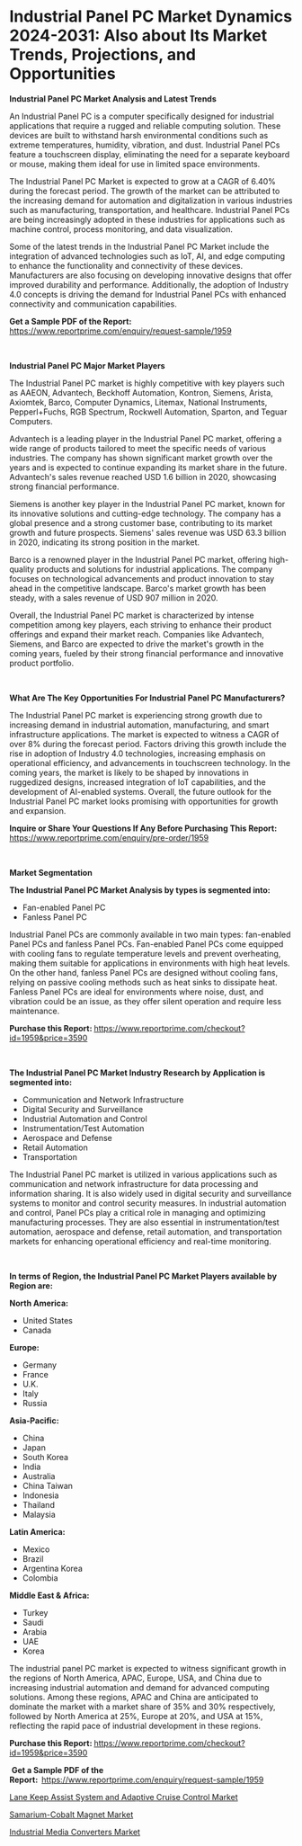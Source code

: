 <p><h1>Industrial Panel PC Market Dynamics 2024-2031: Also about Its Market Trends, Projections, and Opportunities</h1></p><p><strong>Industrial Panel PC Market Analysis and Latest Trends</strong></p>
<p><p>An Industrial Panel PC is a computer specifically designed for industrial applications that require a rugged and reliable computing solution. These devices are built to withstand harsh environmental conditions such as extreme temperatures, humidity, vibration, and dust. Industrial Panel PCs feature a touchscreen display, eliminating the need for a separate keyboard or mouse, making them ideal for use in limited space environments.</p><p>The Industrial Panel PC Market is expected to grow at a CAGR of 6.40% during the forecast period. The growth of the market can be attributed to the increasing demand for automation and digitalization in various industries such as manufacturing, transportation, and healthcare. Industrial Panel PCs are being increasingly adopted in these industries for applications such as machine control, process monitoring, and data visualization.</p><p>Some of the latest trends in the Industrial Panel PC Market include the integration of advanced technologies such as IoT, AI, and edge computing to enhance the functionality and connectivity of these devices. Manufacturers are also focusing on developing innovative designs that offer improved durability and performance. Additionally, the adoption of Industry 4.0 concepts is driving the demand for Industrial Panel PCs with enhanced connectivity and communication capabilities.</p></p>
<p><strong>Get a Sample PDF of the Report:&nbsp;</strong> <a href="https://www.reportprime.com/enquiry/request-sample/1959">https://www.reportprime.com/enquiry/request-sample/1959</a></p>
<p>&nbsp;</p>
<p><strong>Industrial Panel PC Major Market Players</strong></p>
<p><p>The Industrial Panel PC market is highly competitive with key players such as AAEON, Advantech, Beckhoff Automation, Kontron, Siemens, Arista, Axiomtek, Barco, Computer Dynamics, Litemax, National Instruments, Pepperl+Fuchs, RGB Spectrum, Rockwell Automation, Sparton, and Teguar Computers. </p><p>Advantech is a leading player in the Industrial Panel PC market, offering a wide range of products tailored to meet the specific needs of various industries. The company has shown significant market growth over the years and is expected to continue expanding its market share in the future. Advantech's sales revenue reached USD 1.6 billion in 2020, showcasing strong financial performance.</p><p>Siemens is another key player in the Industrial Panel PC market, known for its innovative solutions and cutting-edge technology. The company has a global presence and a strong customer base, contributing to its market growth and future prospects. Siemens' sales revenue was USD 63.3 billion in 2020, indicating its strong position in the market.</p><p>Barco is a renowned player in the Industrial Panel PC market, offering high-quality products and solutions for industrial applications. The company focuses on technological advancements and product innovation to stay ahead in the competitive landscape. Barco's market growth has been steady, with a sales revenue of USD 907 million in 2020.</p><p>Overall, the Industrial Panel PC market is characterized by intense competition among key players, each striving to enhance their product offerings and expand their market reach. Companies like Advantech, Siemens, and Barco are expected to drive the market's growth in the coming years, fueled by their strong financial performance and innovative product portfolio.</p></p>
<p>&nbsp;</p>
<p><strong>What Are The Key Opportunities For Industrial Panel PC Manufacturers?</strong></p>
<p><p>The Industrial Panel PC market is experiencing strong growth due to increasing demand in industrial automation, manufacturing, and smart infrastructure applications. The market is expected to witness a CAGR of over 8% during the forecast period. Factors driving this growth include the rise in adoption of Industry 4.0 technologies, increasing emphasis on operational efficiency, and advancements in touchscreen technology. In the coming years, the market is likely to be shaped by innovations in ruggedized designs, increased integration of IoT capabilities, and the development of AI-enabled systems. Overall, the future outlook for the Industrial Panel PC market looks promising with opportunities for growth and expansion.</p></p>
<p><strong>Inquire or Share Your Questions If Any Before Purchasing This Report:</strong> <a href="https://www.reportprime.com/enquiry/pre-order/1959">https://www.reportprime.com/enquiry/pre-order/1959</a></p>
<p>&nbsp;</p>
<p><strong>Market Segmentation</strong></p>
<p><strong>The Industrial Panel PC Market Analysis by types is segmented into:</strong></p>
<p><ul><li>Fan-enabled Panel PC</li><li>Fanless Panel PC</li></ul></p>
<p><p>Industrial Panel PCs are commonly available in two main types: fan-enabled Panel PCs and fanless Panel PCs. Fan-enabled Panel PCs come equipped with cooling fans to regulate temperature levels and prevent overheating, making them suitable for applications in environments with high heat levels. On the other hand, fanless Panel PCs are designed without cooling fans, relying on passive cooling methods such as heat sinks to dissipate heat. Fanless Panel PCs are ideal for environments where noise, dust, and vibration could be an issue, as they offer silent operation and require less maintenance.</p></p>
<p><strong>Purchase this Report:&nbsp;</strong><a href="https://www.reportprime.com/checkout?id=1959&price=3590">https://www.reportprime.com/checkout?id=1959&price=3590</a></p>
<p>&nbsp;</p>
<p><strong>The Industrial Panel PC Market Industry Research by Application is segmented into:</strong></p>
<p><ul><li>Communication and Network Infrastructure</li><li>Digital Security and Surveillance</li><li>Industrial Automation and Control</li><li>Instrumentation/Test Automation</li><li>Aerospace and Defense</li><li>Retail Automation</li><li>Transportation</li></ul></p>
<p><p>The Industrial Panel PC market is utilized in various applications such as communication and network infrastructure for data processing and information sharing. It is also widely used in digital security and surveillance systems to monitor and control security measures. In industrial automation and control, Panel PCs play a critical role in managing and optimizing manufacturing processes. They are also essential in instrumentation/test automation, aerospace and defense, retail automation, and transportation markets for enhancing operational efficiency and real-time monitoring.</p></p>
<p>&nbsp;</p>
<p><strong>In terms of Region, the Industrial Panel PC Market Players available by Region are:</strong></p>
<p>
    <p> <strong> North America: </strong>
        <ul>
            <li>United States</li>
            <li>Canada</li>
        </ul>
        </p> 
    <p> <strong> Europe: </strong>
        <ul>
            <li>Germany</li>
            <li>France</li>
            <li>U.K.</li>
            <li>Italy</li>
            <li>Russia</li>
        </ul>
        </p> 
    <p> <strong> Asia-Pacific: </strong>
        <ul>
            <li>China</li>
            <li>Japan</li>
            <li>South Korea</li>
            <li>India</li>
            <li>Australia</li>
            <li>China Taiwan</li>
            <li>Indonesia</li>
            <li>Thailand</li>
            <li>Malaysia</li>
        </ul>
        </p> 
    <p> <strong> Latin America: </strong>
        <ul>
            <li>Mexico</li>
            <li>Brazil</li>
            <li>Argentina Korea</li>
            <li>Colombia</li>
        </ul>
        </p> 
    <p> <strong> Middle East & Africa: </strong>
        <ul>
            <li>Turkey</li>
            <li>Saudi</li>
            <li>Arabia</li>
            <li>UAE</li>
            <li>Korea</li>
        </ul>
    </p>
    </p>
<p><p>The industrial panel PC market is expected to witness significant growth in the regions of North America, APAC, Europe, USA, and China due to increasing industrial automation and demand for advanced computing solutions. Among these regions, APAC and China are anticipated to dominate the market with a market share of 35% and 30% respectively, followed by North America at 25%, Europe at 20%, and USA at 15%, reflecting the rapid pace of industrial development in these regions.</p></p>
<p><strong>Purchase this Report: </strong><a href="https://www.reportprime.com/checkout?id=1959&price=3590">https://www.reportprime.com/checkout?id=1959&price=3590</a></p>
<p>&nbsp;<strong>Get a Sample PDF of the Report:&nbsp;&nbsp;</strong><a href="https://www.reportprime.com/enquiry/request-sample/1959">https://www.reportprime.com/enquiry/request-sample/1959</a></p>
<p><strong></strong></p>
<p><p><a href="https://www.linkedin.com/pulse/lane-keep-assist-system-adaptive-cruise-control-market-qqnoe?trackingId=0qHp52TteDvNjM0WiPIGVA%3D%3D">Lane Keep Assist System and Adaptive Cruise Control Market</a></p><p><a href="https://www.linkedin.com/pulse/samarium-cobalt-magnet-market-growth-trends-covid-19-gblwe?trackingId=E2XAed4V4kbU4UpMzKJYGg%3D%3D">Samarium-Cobalt Magnet Market</a></p><p><a href="https://github.com/mabutironaldo/Market-Research-Report-List-3/blob/main/industrial-media-converters-market.md">Industrial Media Converters Market</a></p></p>